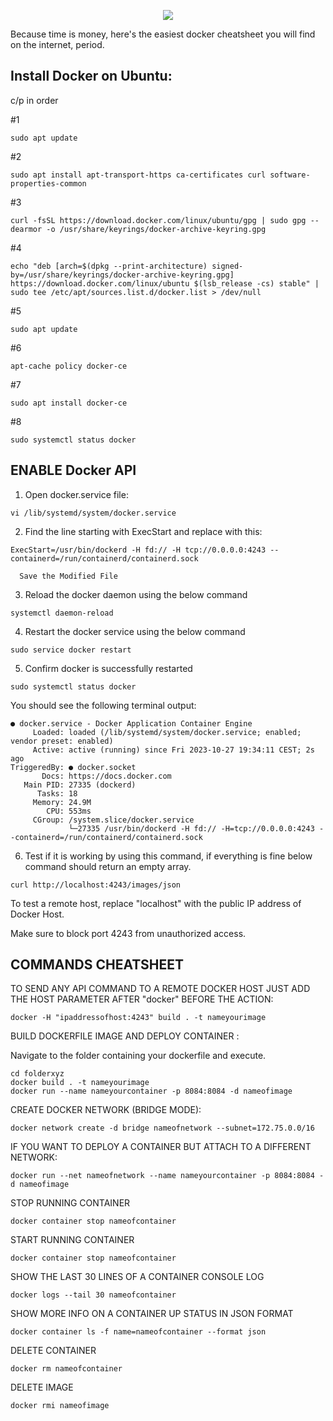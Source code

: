 <p align="center">
  <img src="https://capsule-render.vercel.app/api?type=waving&color=gradient&text=DockerCheatSheet&height=100&section=header"/>
</p>

Because time is money, here's the easiest docker cheatsheet you will find on the internet, period.

## Install Docker on Ubuntu:
c/p in order

#1
```
sudo apt update
```
#2
```
sudo apt install apt-transport-https ca-certificates curl software-properties-common
```
#3
```
curl -fsSL https://download.docker.com/linux/ubuntu/gpg | sudo gpg --dearmor -o /usr/share/keyrings/docker-archive-keyring.gpg
```
#4
```
echo "deb [arch=$(dpkg --print-architecture) signed-by=/usr/share/keyrings/docker-archive-keyring.gpg] https://download.docker.com/linux/ubuntu $(lsb_release -cs) stable" | sudo tee /etc/apt/sources.list.d/docker.list > /dev/null
```
#5
```
sudo apt update
```
#6
```
apt-cache policy docker-ce
```
#7
```
sudo apt install docker-ce
```
#8
```
sudo systemctl status docker
```


## ENABLE Docker  API

1. Open docker.service file:
```
vi /lib/systemd/system/docker.service
```

2. Find the line starting with ExecStart and replace with this:
```
ExecStart=/usr/bin/dockerd -H fd:// -H tcp://0.0.0.0:4243 --containerd=/run/containerd/containerd.sock
```
	  Save the Modified File
	
3. Reload the docker daemon using the below command
```
systemctl daemon-reload
```

4. Restart the docker service using the below command
```
sudo service docker restart
```

5. Confirm docker is successfully restarted
```
sudo systemctl status docker
```

You should see the following terminal output:

```
● docker.service - Docker Application Container Engine
     Loaded: loaded (/lib/systemd/system/docker.service; enabled; vendor preset: enabled)
     Active: active (running) since Fri 2023-10-27 19:34:11 CEST; 2s ago
TriggeredBy: ● docker.socket
       Docs: https://docs.docker.com
   Main PID: 27335 (dockerd)
      Tasks: 18
     Memory: 24.9M
        CPU: 553ms
     CGroup: /system.slice/docker.service
             └─27335 /usr/bin/dockerd -H fd:// -H=tcp://0.0.0.0:4243 --containerd=/run/containerd/containerd.sock
```

6. Test if it is working by using this command, if everything is fine below command should return an empty array.
```
curl http://localhost:4243/images/json
```

To test a remote host, replace "localhost" with the public IP address of Docker Host.

Make sure to block port 4243 from unauthorized access.

## COMMANDS CHEATSHEET


TO SEND ANY API COMMAND TO A REMOTE DOCKER HOST JUST ADD THE HOST PARAMETER AFTER "docker" BEFORE THE ACTION:

```
docker -H "ipaddressofhost:4243" build . -t nameyourimage
```

BUILD DOCKERFILE IMAGE AND DEPLOY CONTAINER :

Navigate to the folder containing your dockerfile and execute.
```
cd folderxyz
docker build . -t nameyourimage
docker run --name nameyourcontainer -p 8084:8084 -d nameofimage
```

CREATE DOCKER NETWORK (BRIDGE MODE):

```
docker network create -d bridge nameofnetwork --subnet=172.75.0.0/16
```

IF YOU WANT TO DEPLOY A CONTAINER  BUT ATTACH TO A DIFFERENT NETWORK:

```
docker run --net nameofnetwork --name nameyourcontainer -p 8084:8084 -d nameofimage
```

STOP RUNNING CONTAINER

```
docker container stop nameofcontainer
```

START RUNNING CONTAINER
```
docker container stop nameofcontainer
```

SHOW THE LAST 30 LINES OF A CONTAINER CONSOLE LOG 
```
docker logs --tail 30 nameofcontainer
```

SHOW MORE INFO ON A CONTAINER UP STATUS IN JSON FORMAT
```
docker container ls -f name=nameofcontainer --format json
```

DELETE CONTAINER
```
docker rm nameofcontainer
```

DELETE IMAGE
```
docker rmi nameofimage
```
